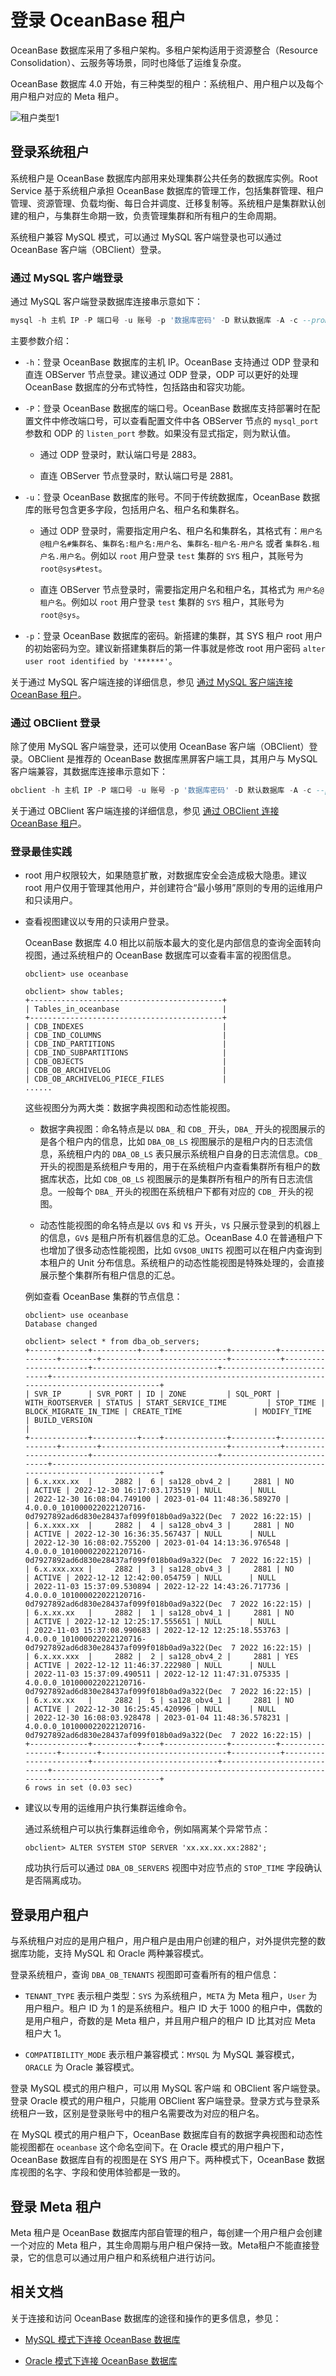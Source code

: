 # 登录 OceanBase 租户

OceanBase 数据库采用了多租户架构。多租户架构适用于资源整合（Resource Consolidation）、云服务等场景，同时也降低了运维复杂度。

OceanBase 数据库 4.0 开始，有三种类型的租户：系统租户、用户租户以及每个用户租户对应的 Meta 租户。

![租户类型1](https://obbusiness-private.oss-cn-shanghai.aliyuncs.com/doc/img/observer-enterprise/V4.0.0/easy-of-use/manage/tenant-management/%E7%A7%9F%E6%88%B7%E7%B1%BB%E5%9E%8B1.png)

## 登录系统租户

系统租户是 OceanBase 数据库内部用来处理集群公共任务的数据库实例。Root Service 基于系统租户承担 OceanBase 数据库的管理工作，包括集群管理、租户管理、资源管理、负载均衡、每日合并调度、迁移复制等。系统租户是集群默认创建的租户，与集群生命期一致，负责管理集群和所有租户的生命周期。

系统租户兼容 MySQL 模式，可以通过 MySQL 客户端登录也可以通过 OceanBase 客户端（OBClient）登录。

### 通过 MySQL 客户端登录

通过 MySQL 客户端登录数据库连接串示意如下：

```sql
mysql -h 主机 IP -P 端口号 -u 账号 -p '数据库密码' -D 默认数据库 -A -c --prompt "OceanBase(\u@\d)> " 
```

主要参数介绍：

* `-h`：登录 OceanBase 数据库的主机 IP。OceanBase 支持通过 ODP 登录和直连 OBServer 节点登录。建议通过 ODP 登录，ODP 可以更好的处理 OceanBase 数据库的分布式特性，包括路由和容灾功能。

* `-P`：登录 OceanBase 数据库的端口号。OceanBase 数据库支持部署时在配置文件中修改端口号，可以查看配置文件中各 OBServer 节点的 `mysql_port` 参数和 ODP 的 `listen_port` 参数。如果没有显式指定，则为默认值。

  * 通过 ODP 登录时，默认端口号是 2883。
  
  * 直连 OBServer 节点登录时，默认端口号是 2881。

* `-u`：登录 OceanBase 数据库的账号。不同于传统数据库，OceanBase 数据库的账号包含更多字段，包括用户名、租户名和集群名。

  * 通过 ODP 登录时，需要指定用户名、租户名和集群名，其格式有：`用户名@租户名#集群名`、`集群名:租户名:用户名`、`集群名-租户名-用户名` 或者 `集群名.租户名.用户名`。例如以 `root` 用户登录 `test` 集群的 `SYS` 租户，其账号为 `root@sys#test`。
  
  * 直连 OBServer 节点登录时，需要指定用户名和租户名，其格式为 `用户名@租户名`。例如以 `root` 用户登录 `test` 集群的 `SYS` 租户，其账号为 `root@sys`。

* `-p`：登录 OceanBase 数据库的密码。新搭建的集群，其 SYS 租户 root 用户的初始密码为空。建议新搭建集群后的第一件事就是修改 root 用户密码 `alter user root identified by '******'`。

关于通过 MySQL 客户端连接的详细信息，参见 [通过 MySQL 客户端连接 OceanBase 租户](../300.develop/100.application-development-of-mysql-mode/100.database-connection-with-client-of-mysql-mode/200.connect-to-an-oceanbase-tenant-by-using-a-mysql-client-of-mysql-mode.md)。

### 通过 OBClient 登录

除了使用 MySQL 客户端登录，还可以使用 OceanBase 客户端（OBClient）登录。OBClient 是推荐的 OceanBase 数据库黑屏客户端工具，其用户与 MySQL 客户端兼容，其数据库连接串示意如下：

```sql
obclient -h 主机 IP -P 端口号 -u 账号 -p '数据库密码' -D 默认数据库 -A -c --prompt "OceanBase(\u@\d)> " 
```

关于通过 OBClient 客户端连接的详细信息，参见 [通过 OBClient 连接 OceanBase 租户](../300.develop/100.application-development-of-mysql-mode/100.database-connection-with-client-of-mysql-mode/300.connect-to-an-oceanbase-tenant-by-using-obclient-of-mysql-mode.md)。

### 登录最佳实践

* root 用户权限较大，如果随意扩散，对数据库安全会造成极大隐患。建议 root 用户仅用于管理其他用户，并创建符合“最小够用”原则的专用的运维用户和只读用户。

* 查看视图建议以专用的只读用户登录。 

  OceanBase 数据库 4.0 相比以前版本最大的变化是内部信息的查询全面转向视图，通过系统租户的 OceanBase 数据库可以查看丰富的视图信息。

  ```shell
  obclient> use oceanbase

  obclient> show tables;
  +-------------------------------------------+
  | Tables_in_oceanbase                       |
  +-------------------------------------------+
  | CDB_INDEXES                               |
  | CDB_IND_COLUMNS                           |
  | CDB_IND_PARTITIONS                        |
  | CDB_IND_SUBPARTITIONS                     |
  | CDB_OBJECTS                               |
  | CDB_OB_ARCHIVELOG                         |
  | CDB_OB_ARCHIVELOG_PIECE_FILES             |
  ......
  ```

  这些视图分为两大类：数据字典视图和动态性能视图。

  * 数据字典视图：命名特点是以 `DBA_` 和 `CDB_` 开头，`DBA_` 开头的视图展示的是各个租户内的信息，比如 `DBA_OB_LS` 视图展示的是租户内的日志流信息，系统租户内的 `DBA_OB_LS` 表只展示系统租户自身的日志流信息。`CDB_` 开头的视图是系统租户专用的，用于在系统租户内查看集群所有租户的数据库状态，比如 `CDB_OB_LS` 视图展示的是集群所有租户的所有日志流信息。一般每个 `DBA_` 开头的视图在系统租户下都有对应的 `CDB_` 开头的视图。

  * 动态性能视图的命名特点是以 `GV$` 和 `V$` 开头，`V$` 只展示登录到的机器上的信息，`GV$` 是租户所有机器信息的汇总。OceanBase 4.0 在普通租户下也增加了很多动态性能视图，比如 `GV$OB_UNITS` 视图可以在租户内查询到本租户的 Unit 分布信息。系统租户的动态性能视图是特殊处理的，会直接展示整个集群所有租户信息的汇总。

  例如查看 OceanBase 集群的节点信息：

  ```shell
  obclient> use oceanbase
  Database changed

  obclient> select * from dba_ob_servers;
  +-------------+----------+----+--------------+----------+-----------------+--------+----------------------------+-----------+-----------------------+----------------------------+----------------------------+-------------------------------------------------------------------------------------------+
  | SVR_IP      | SVR_PORT | ID | ZONE         | SQL_PORT | WITH_ROOTSERVER | STATUS | START_SERVICE_TIME         | STOP_TIME | BLOCK_MIGRATE_IN_TIME | CREATE_TIME                | MODIFY_TIME                | BUILD_VERSION                                                                             |
  +-------------+----------+----+--------------+----------+-----------------+--------+----------------------------+-----------+-----------------------+----------------------------+----------------------------+-------------------------------------------------------------------------------------------+
  | 6.x.xxx.xx  |     2882 |  6 | sa128_obv4_2 |     2881 | NO              | ACTIVE | 2022-12-30 16:17:03.173519 | NULL      | NULL                  | 2022-12-30 16:08:04.749100 | 2023-01-04 11:48:36.589270 | 4.0.0.0_101000022022120716-0d7927892ad6d830e28437af099f018b0ad9a322(Dec  7 2022 16:22:15) |
  | 6.x.xxx.xx  |     2882 |  4 | sa128_obv4_3 |     2881 | NO              | ACTIVE | 2022-12-30 16:36:35.567437 | NULL      | NULL                  | 2022-12-30 16:08:02.755200 | 2023-01-04 14:13:36.976548 | 4.0.0.0_101000022022120716-0d7927892ad6d830e28437af099f018b0ad9a322(Dec  7 2022 16:22:15) |
  | 6.x.xxx.xxx |     2882 |  3 | sa128_obv4_3 |     2881 | NO              | ACTIVE | 2022-12-12 12:42:00.054759 | NULL      | NULL                  | 2022-11-03 15:37:09.530894 | 2022-12-22 14:43:26.717736 | 4.0.0.0_101000022022120716-0d7927892ad6d830e28437af099f018b0ad9a322(Dec  7 2022 16:22:15) |
  | 6.x.xx.xx   |     2882 |  1 | sa128_obv4_1 |     2881 | NO              | ACTIVE | 2022-12-12 12:25:17.555651 | NULL      | NULL                  | 2022-11-03 15:37:08.990683 | 2022-12-12 12:25:18.553763 | 4.0.0.0_101000022022120716-0d7927892ad6d830e28437af099f018b0ad9a322(Dec  7 2022 16:22:15) |
  | 6.x.xx.xxx  |     2882 |  2 | sa128_obv4_2 |     2881 | YES             | ACTIVE | 2022-12-12 11:46:37.222980 | NULL      | NULL                  | 2022-11-03 15:37:09.490511 | 2022-12-12 11:47:31.075335 | 4.0.0.0_101000022022120716-0d7927892ad6d830e28437af099f018b0ad9a322(Dec  7 2022 16:22:15) |
  | 6.x.xx.xx   |     2882 |  5 | sa128_obv4_1 |     2881 | NO              | ACTIVE | 2022-12-30 16:25:45.420996 | NULL      | NULL                  | 2022-12-30 16:08:03.928478 | 2023-01-04 11:48:36.578231 | 4.0.0.0_101000022022120716-0d7927892ad6d830e28437af099f018b0ad9a322(Dec  7 2022 16:22:15) |
  +-------------+----------+----+--------------+----------+-----------------+--------+----------------------------+-----------+-----------------------+----------------------------+----------------------------+-------------------------------------------------------------------------------------------+
  6 rows in set (0.03 sec)
  ```

* 建议以专用的运维用户执行集群运维命令。

  通过系统租户可以执行集群运维命令，例如隔离某个异常节点：

  ```shell
  obclient> ALTER SYSTEM STOP SERVER 'xx.xx.xx.xx:2882';
  ```

  成功执行后可以通过 `DBA_OB_SERVERS` 视图中对应节点的 `STOP_TIME` 字段确认是否隔离成功。

## 登录用户租户

与系统租户对应的是用户租户，用户租户是由用户创建的租户，对外提供完整的数据库功能，支持 MySQL 和 Oracle 两种兼容模式。

登录系统租户，查询 `DBA_OB_TENANTS` 视图即可查看所有的租户信息：

* `TENANT_TYPE` 表示租户类型：`SYS` 为系统租户，`META` 为 Meta 租户，`User` 为用户租户。租户 ID 为 1 的是系统租户。租户 ID 大于 1000 的租户中，偶数的是用户租户，奇数的是 Meta 租户，并且用户租户的租户 ID 比其对应 Meta 租户大 1。

* `COMPATIBILITY_MODE` 表示租户兼容模式：`MYSQL` 为 MySQL 兼容模式，`ORACLE` 为 Oracle 兼容模式。

登录 MySQL 模式的用户租户，可以用 MySQL 客户端 和 OBClient 客户端登录。登录 Oracle 模式的用户租户，只能用 OBClient 客户端登录。登录方式与登录系统租户一致，区别是登录账号中的租户名需要改为对应的租户名。

在 MySQL 模式的用户租户下，OceanBase 数据库自有的数据字典视图和动态性能视图都在 `oceanbase` 这个命名空间下。在 Oracle 模式的用户租户下，OceanBase 数据库自有的视图是在 SYS 用户下。两种模式下，OceanBase 数据库视图的名字、字段和使用体验都是一致的。

## 登录 Meta 租户

Meta 租户是 OceanBase 数据库内部自管理的租户，每创建一个用户租户会创建一个对应的 Meta 租户，其生命周期与用户租户保持一致。Meta租户不能直接登录，它的信息可以通过用户租户和系统租户进行访问。

## 相关文档

关于连接和访问 OceanBase 数据库的途径和操作的更多信息，参见：

* [MySQL 模式下连接 OceanBase 数据库](../300.develop/100.application-development-of-mysql-mode/100.database-connection-with-client-of-mysql-mode/100.connection-methods-overview-of-mysql-mode.md)

* [Oracle 模式下连接 OceanBase 数据库](../300.develop/200.application-development-of-oracle-mode/100.database-connection-of-oracle-mode/100.connection-methods-overview-of-oracle-mode.md)

